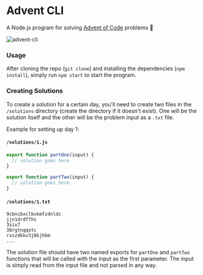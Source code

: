 # Advent CLI

A Node.js program for solving [Advent of Code](https://adventofcode.com/) problems 🎄

![advent-cli](https://github.com/dtgreene/advent-cli/assets/24302976/5f76d744-673a-417e-ba60-79951cdc80fa)


### Usage

After cloning the repo (`git clone`) and installing the dependencies (`npm install`), simply run `npm start` to start the program.

### Creating Solutions

To create a solution for a certain day, you'll need to create two files in the `/solutions` directory (create the directory if it doesn't exist). One will be the solution itself and the other will be the problem input as a `.txt` file.  

Example for setting up day 1:

#### `/solutions/1.js`
```javascript
export function partOne(input) {
  // solution goes here
}

export function partTwo(input) {
  // solution goes here
}
```
#### `/solutions/1.txt`
```
9cbncbxclbvkmfzdnldc
jjn1drdffhs
3six7
38rgtnqqxtc
rxszdkkv3j8kjhbm
...
```

The solution file should have two named exports for `partOne` and `partTwo` functions that will be called with the input as the first parameter. The input is simply read from the input file and not parsed in any way.

